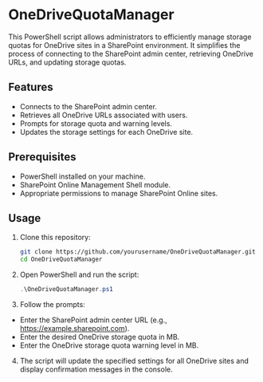 # OneDriveQuotaManager

This PowerShell script allows administrators to efficiently manage storage quotas for OneDrive sites in a SharePoint environment. It simplifies the process of connecting to the SharePoint admin center, retrieving OneDrive URLs, and updating storage quotas.

## Features

- Connects to the SharePoint admin center.
- Retrieves all OneDrive URLs associated with users.
- Prompts for storage quota and warning levels.
- Updates the storage settings for each OneDrive site.

## Prerequisites

- PowerShell installed on your machine.
- SharePoint Online Management Shell module.
- Appropriate permissions to manage SharePoint Online sites.

## Usage

1. Clone this repository:
   ```bash
   git clone https://github.com/yourusername/OneDriveQuotaManager.git
   cd OneDriveQuotaManager

2. Open PowerShell and run the script:
   ```powershell
   .\OneDriveQuotaManager.ps1

3. Follow the prompts:
- Enter the SharePoint admin center URL (e.g., https://example.sharepoint.com).
- Enter the desired OneDrive storage quota in MB.
- Enter the OneDrive storage quota warning level in MB.

4. The script will update the specified settings for all OneDrive sites and display confirmation messages in the console.
